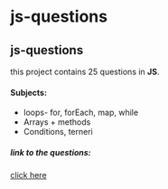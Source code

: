 # js-questions
<h2>js-questions</h2>
this project contains 25 questions in <strong>JS</strong>.
<h4>Subjects:</h4>
<ul>
<li>loops- for, forEach, map, while</li>
<li>Arrays + methods</li>
<li>Conditions, terneri</li>
</ul>

<h5>link to the questions:</h5>
<a href="https://applesseedsbootcamps.slack.com/files/U04G7KAH90W/F04KSDM1P3P/js_weekeded_excercise_2-ocr.pdf">click here</a>